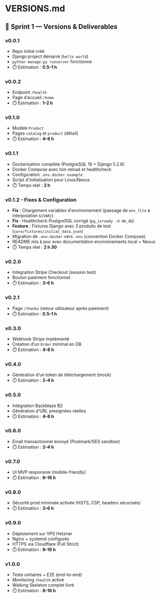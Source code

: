 # VERSIONS.md

## 🚀 Sprint 1 — Versions & Deliverables

### v0.0.1
- Repo initial créé
- Django project démarré (`hello world`)
- `python manage.py runserver` fonctionne
- ⏱️ Estimation : **0.5–1 h**

### v0.0.2
- Endpoint `/health`
- Page d’accueil `/home`
- ⏱️ Estimation : **1–2 h**

### v0.1.0
- Modèle `Product`
- Pages `catalog` et `product` (détail)
- ⏱️ Estimation : **4–8 h**

### v0.1.1
- Dockerisation complète (PostgreSQL 16 + Django 5.2.6)
- Docker Compose avec hot-reload et healthcheck
- Configuration `.env.docker.example`
- Script d'initialisation pour Linux/Nexus
- ⏱️ Temps réel : **2 h**

### v0.1.2 - Fixes & Configuration
- **Fix** : Chargement variables d'environnement (passage de `env_file` à interpolation `${VAR}`)
- **Fix** : Healthcheck PostgreSQL corrigé (`pg_isready -d dm_db`)
- **Feature** : Fixtures Django avec 3 produits de test (`core/fixtures/initial_data.json`)
- Migration de `.env.docker` vers `.env` (convention Docker Compose)
- README mis à jour avec documentation environnements local + Nexus
- ⏱️ Temps réel : **2 h 30**

### v0.2.0
- Intégration Stripe Checkout (session test)
- Bouton paiement fonctionnel
- ⏱️ Estimation : **3–6 h**

### v0.2.1
- Page `/thanks` (retour utilisateur après paiement)
- ⏱️ Estimation : **0.5–1 h**

### v0.3.0
- Webhook Stripe implémenté
- Création d’un `Order` minimal en DB
- ⏱️ Estimation : **4–8 h**

### v0.4.0
- Génération d’un token de téléchargement (mock)
- ⏱️ Estimation : **2–4 h**

### v0.5.0
- Intégration Backblaze B2
- Génération d’URL presignées réelles
- ⏱️ Estimation : **4–8 h**

### v0.6.0
- Email transactionnel envoyé (Postmark/SES sandbox)
- ⏱️ Estimation : **2–4 h**

### v0.7.0
- UI MVP responsive (mobile-friendly)
- ⏱️ Estimation : **8–16 h**

### v0.8.0
- Sécurité prod minimale activée (HSTS, CSP, headers sécurisés)
- ⏱️ Estimation : **3–6 h**

### v0.9.0
- Déploiement sur VPS Hetzner
- Nginx + systemd configurés
- HTTPS via Cloudflare (Full Strict)
- ⏱️ Estimation : **8–16 h**

### v1.0.0
- Tests unitaires + E2E (end-to-end)
- Monitoring `/health` activé
- Walking Skeleton complet livré
- ⏱️ Estimation : **8–16 h**